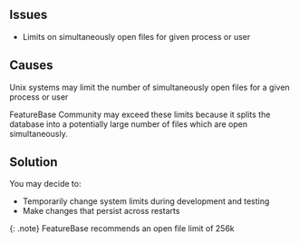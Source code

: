 ## Issues

* Limits on simultaneously open files for given process or user

## Causes

Unix systems may limit the number of simultaneously open files for a given process or user

FeatureBase Community may exceed these limits because it splits the database into a potentially large number of files which are open simultaneously.

## Solution

You may decide to:
* Temporarily change system limits during development and testing
* Make changes that persist across restarts

{: .note}
FeatureBase recommends an open file limit of 256k

